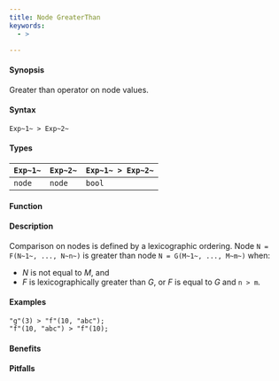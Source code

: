 ```yaml
---
title: Node GreaterThan
keywords:
  - >

---
```


#### Synopsis

Greater than operator on node values.

#### Syntax

`Exp~1~ > Exp~2~`

#### Types


| `Exp~1~` |  `Exp~2~` | `Exp~1~ > Exp~2~`  |
| --- | --- | --- |
| `node`    |  `node`    | `bool`               |


#### Function

#### Description

Comparison on nodes is defined by a lexicographic ordering. Node `N = F(N~1~, ..., N~n~)` is greater than node 
`N = G(M~1~, ..., M~m~)` when:
*  _N_ is not equal to _M_, and
*  _F_ is lexicographically greater than _G_, or _F_ is equal to _G_ and `n > m`.

#### Examples

```rascal-shell
"g"(3) > "f"(10, "abc");
"f"(10, "abc") > "f"(10);
```

#### Benefits

#### Pitfalls

